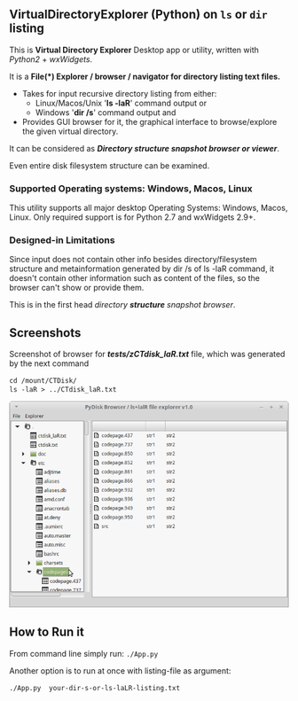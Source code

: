## VirtualDirectoryExplorer (Python) on `ls` or `dir` listing
This is **Virtual Directory Explorer** Desktop app or utility, written with *Python2* + *wxWidgets*.
 
It is a **File(*) Explorer / browser / navigator for directory listing text files.**

* Takes for input recursive directory listing from either:
  * Linux/Macos/Unix '**ls -laR**' command output or 
  * Windows '**dir /s**' command output and 
* Provides GUI browser for it, the graphical interface to browse/explore the given virtual directory.

It can be considered as **_Directory structure snapshot browser or viewer_**.

Even entire disk filesystem structure can be examined.

### Supported Operating systems: Windows, Macos, Linux

This utility supports all major desktop Operating Systems: Windows, Macos, Linux. Only required support is for Python 2.7 and wxWidgets 2.9+.

### Designed-in Limitations

Since input does not contain other info besides directory/filesystem structure and metainformation generated by dir /s of ls -laR command, it doesn't contain other information such as content of the files, so the browser can't show or provide them.

This is in the first head *directory **structure** snapshot browser*. 

## Screenshots
Screenshot of browser for **_tests/zCTdisk_laR.txt_** file, which was generated by the next command 
```shell
cd /mount/CTDisk/
ls -laR > ../CTdisk_laR.txt
```
  
![Screenshot of v1.0 (Linux)](/screenshots/screenshot-linux1.0s1.png?raw=true "Screenshot of v1.0 (Linux)")

## How to Run it
From command line simply run: `./App.py`

Another option is to run at once with listing-file as argument:
```shell
./App.py  your-dir-s-or-ls-laLR-listing.txt
```
